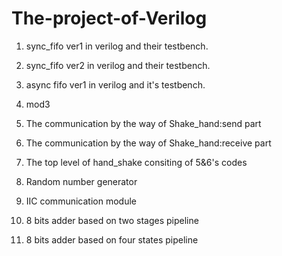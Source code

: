 # The-project-of-Verilog
1.  sync_fifo ver1 in verilog and their testbench.

2.  sync_fifo ver2 in verilog and their testbench.

3.  async fifo ver1 in verilog and it's testbench.

4.  mod3

5.  The communication by the way of Shake_hand:send part

6.  The communication by the way of Shake_hand:receive part

7.  The top level of hand_shake consiting of 5&6's codes

8.  Random number generator

9.  IIC communication module

10. 8 bits adder based on two stages pipeline

11. 8 bits adder based on four states pipeline


